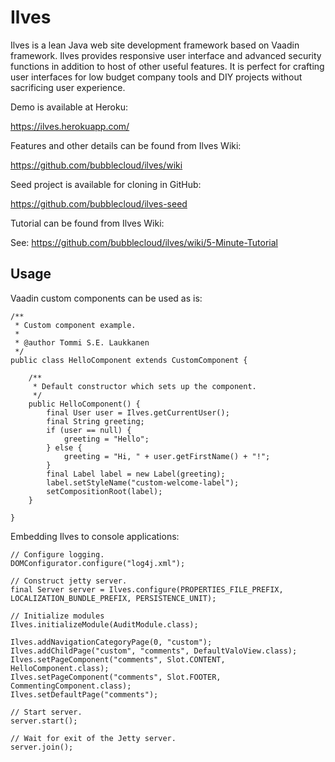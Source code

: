 Ilves
=====

Ilves is a lean Java web site development framework based on Vaadin framework. Ilves provides responsive user
interface and advanced security functions in addition to host of  other useful features. It is perfect for crafting
user interfaces for low budget company tools and DIY projects without sacrificing user experience.

Demo is available at Heroku:

https://ilves.herokuapp.com/

Features and other details can be found from Ilves Wiki:

https://github.com/bubblecloud/ilves/wiki

Seed project is available for cloning in GitHub:

https://github.com/bubblecloud/ilves-seed

Tutorial can be found from Ilves Wiki:

See: https://github.com/bubblecloud/ilves/wiki/5-Minute-Tutorial


Usage
-----

Vaadin custom components can be used as is:

```
/**
 * Custom component example.
 *
 * @author Tommi S.E. Laukkanen
 */
public class HelloComponent extends CustomComponent {

    /**
     * Default constructor which sets up the component.
     */
    public HelloComponent() {
        final User user = Ilves.getCurrentUser();
        final String greeting;
        if (user == null) {
            greeting = "Hello";
        } else {
            greeting = "Hi, " + user.getFirstName() + "!";
        }
        final Label label = new Label(greeting);
        label.setStyleName("custom-welcome-label");
        setCompositionRoot(label);
    }

}
```

Embedding Ilves to console applications:

```
// Configure logging.
DOMConfigurator.configure("log4j.xml");

// Construct jetty server.
final Server server = Ilves.configure(PROPERTIES_FILE_PREFIX, LOCALIZATION_BUNDLE_PREFIX, PERSISTENCE_UNIT);

// Initialize modules
Ilves.initializeModule(AuditModule.class);

Ilves.addNavigationCategoryPage(0, "custom");
Ilves.addChildPage("custom", "comments", DefaultValoView.class);
Ilves.setPageComponent("comments", Slot.CONTENT, HelloComponent.class);
Ilves.setPageComponent("comments", Slot.FOOTER, CommentingComponent.class);
Ilves.setDefaultPage("comments");

// Start server.
server.start();

// Wait for exit of the Jetty server.
server.join();
```

